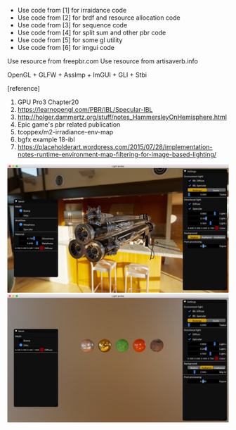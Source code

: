 * Use code from [1] for irraidance code
* Use code from [2] for brdf and resource allocation code
* Use code from [3] for sequence code
* Use code from [4] for split sum and other pbr code
* Use code from [5] for some gl utility
* Use code from [6] for imgui code

Use resource from freepbr.com
Use resource from artisaverb.info

OpenGL + GLFW + AssImp + ImGUI + GLI + Stbi 

[reference]
1. GPU Pro3 Chapter20
2. https://learnopengl.com/PBR/IBL/Specular-IBL
3. http://holger.dammertz.org/stuff/notes_HammersleyOnHemisphere.html
4. Epic game's pbr related publication
5. tcoppex/m2-irradiance-env-map
6. bgfx example 18-ibl
7. https://placeholderart.wordpress.com/2015/07/28/implementation-notes-runtime-environment-map-filtering-for-image-based-lighting/

[![link text](./screenshots/pistol.jpg)](./screenshots/pistol.jpg)
[![link text](./screenshots/orbs.jpg)](./screenshots/orbs.jpg)


